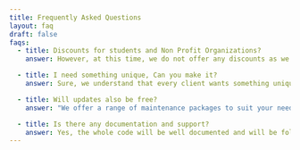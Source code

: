 ```yaml
---
title: Frequently Asked Questions
layout: faq
draft: false
faqs:
  - title: Discounts for students and Non Profit Organizations?
    answer: However, at this time, we do not offer any discounts as we strive to provide high-quality web design and development services at the most competitive and minimal cost possible. We believe that everyone deserves access to professional-grade services and are committed to providing affordable solutions to meet the needs of all businesses, big and small. We're currently in the growing phase and are focused on delivering the best possible value to our clients, without compromising on quality. If you have any further questions or would like to learn more about our services, please don't hesitate to reach out to us.

  - title: I need something unique, Can you make it?
    answer: Sure, we understand that every client wants something unique for their business. At our agency, we believe in creating custom solutions for each of our clients to meet their specific needs and requirements. Our team of experienced designers and developers works closely with each client to understand their goals and create a customized solution that is tailored to their business. Whether you need a custom website design, a unique application, or a custom software solution, we have the expertise to deliver a unique and effective solution for your business.

  - title: Will updates also be free?
    answer: "We offer a range of maintenance packages to suit your needs, including options for free updates. Let's discuss your specific requirements so we can find the best solution for you."

  - title: Is there any documentation and support?
    answer: Yes, the whole code will be well documented and will be following MVC pattern in order to maintain the scalability and maintainability of the project.
---
```


